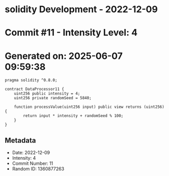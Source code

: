 ﻿# solidity Development - 2022-12-09
# Commit #11 - Intensity Level: 4
# Generated on: 2025-06-07 09:59:38
```solidity
pragma solidity ^0.8.0;

contract DataProcessor11 {
    uint256 public intensity = 4;
    uint256 private randomSeed = 5840;

    function processValue(uint256 input) public view returns (uint256) {
        return input * intensity + randomSeed % 100;
    }
}
```
## Metadata
- Date: 2022-12-09
- Intensity: 4
- Commit Number: 11
- Random ID: 1360877263
